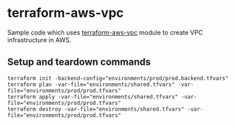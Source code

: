 # terraform-aws-vpc

Sample code which uses [terraform-aws-vpc](https://github.com/terraform-aws-modules/terraform-aws-vpc) module to create VPC infrastructure in AWS.

## Setup and teardown commands

```
terraform init -backend-config="environments/prod/prod.backend.tfvars"
terraform plan -var-file="environments/shared.tfvars" -var-file="environments/prod/prod.tfvars"
terraform apply -var-file="environments/shared.tfvars" -var-file="environments/prod/prod.tfvars"
terraform destroy -var-file="environments/shared.tfvars" -var-file="environments/prod/prod.tfvars"
```
